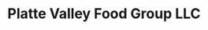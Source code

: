 ---
title: "Platte Valley Food Group LLC"
url: /denver/platte-valley-food-group-llc/
shop: Metzgerei
---